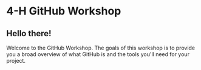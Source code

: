 # 4-H GitHub Workshop

## Hello there!
Welcome to the GitHub Workshop. The goals of this workshop is to provide you a broad overview of what GitHub is and the tools you'll need for your project.

